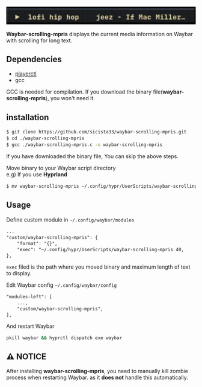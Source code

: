 ![](/image/waybar-scrolling-mpris.gif)

**Waybar-scrolling-mpris** displays the current media information on Waybar with scrolling for long text.  


## Dependencies
* [playerctl](https://github.com/altdesktop/playerctl)
* gcc

GCC is needed for compilation. If you download the binary file(**waybar-scrolling-mpris**), you won't need it.

## installation
```sh
$ git clone https://github.com/sicista33/waybar-scrolling-mpris.git
$ cd ./waybar-scrolling-mpris
$ gcc ./waybar-scrolling-mpris.c -o waybar-scrolling-mpris
```

If you have downloaded the binary file, You can skip the above steps.  

Move binary to your Waybar script directory  
e.g) If you use **Hyprland**
```sh
$ mv waybar-scrolling-mpris ~/.config/hypr/UserScripts/waybar-scrolling-mpris
```

## Usage
Define custom module in `~/.config/waybar/modules`
```
...
"custom/waybar-scrolling-mpris": {
    "format": "{}",
    "exec": "~/.config/hypr/UserScripts/waybar-scrolling-mpris 40,
},
```
`exec` filed is the path where you moved binary and maximum length of text to display.  

Edit Waybar config `~/.config/waybar/config`
```
"modules-left": [
    ...,
    "custom/waybar-scrolling-mpris",
],
```

And restart Waybar
```sh
pkill waybar && hyprctl dispatch exe waybar
```

## ⚠️ NOTICE
After installing **waybar-scrolling-mpris**, you need to manually kill zombie process when restarting Waybar. as it **does not** handle this automatically.